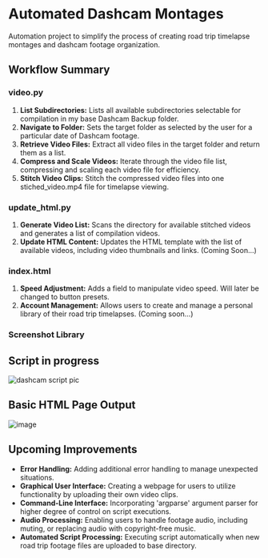 # Automated Dashcam Montages
Automation project to simplify the process of creating road trip timelapse montages and dashcam footage organization.

## Workflow Summary

### video.py
1. **List Subdirectories:** Lists all available subdirectories selectable for compilation in my base Dashcam Backup folder.
2. **Navigate to Folder:** Sets the target folder as selected by the user for a particular date of Dashcam footage.
3. **Retrieve Video Files:** Extract all video files in the target folder and return them as a list.
4. **Compress and Scale Videos:** Iterate through the video file list, compressing and scaling each video file for efficiency.
5. **Stitch Video Clips:** Stitch the compressed video files into one stiched_video.mp4 file for timelapse viewing.

### update_html.py
1. **Generate Video List:** Scans the directory for available stitched videos and generates a list of compilation videos.
2. **Update HTML Content:** Updates the HTML template with the list of available videos, including video thumbnails and links. (Coming Soon...)

### index.html
1. **Speed Adjustment:** Adds a field to manipulate video speed. Will later be changed to button presets.
2. **Account Management:** Allows users to create and manage a personal library of their road trip timelapses. (Coming soon...)


### Screenshot Library
## Script in progress
![dashcam script pic](https://github.com/deep-patel21/Automated-Dashcam-Montages/assets/103757105/092dfb5b-23a6-459b-9e94-fe33114f12dc)

## Basic HTML Page Output
![image](https://github.com/deep-patel21/Automated-Dashcam-Montages/assets/103757105/f33f201d-5bad-4745-998d-1d171e29fcf2)


## Upcoming Improvements 
- **Error Handling:** Adding additional error handling to manage unexpected situations.
- **Graphical User Interface:** Creating a webpage for users to utilize functionality by uploading their own video clips.
- **Command-Line Interface:** Incorporating 'argparse' argument parser for higher degree of control on script executions.
- **Audio Processing:** Enabling users to handle footage audio, including muting, or replacing audio with copyright-free music.
- **Automated Script Processing:** Executing script automatically when new road trip footage files are uploaded to base directory.

